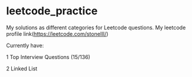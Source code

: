 # leetcode_practice
My solutions as different categories for Leetcode questions. My leetcode profile link(https://leetcode.com/stoneIII/)

Currently have:

1 Top Interview Questions (15/136)

2 Linked List